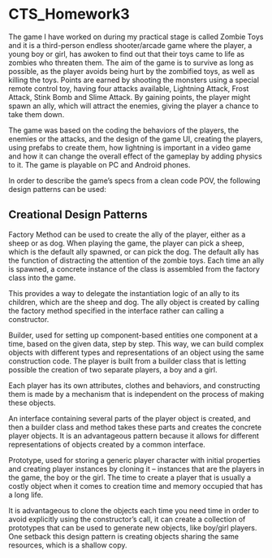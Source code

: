 # CTS_Homework3

The game I have worked on during my practical stage is called Zombie Toys and it is a third-person endless shooter/arcade game where the player, a young boy or girl, has awoken to find out that their toys came to life as zombies who threaten them. The aim of the game is to survive as long as possible, as the player avoids being hurt by the zombified toys, as well as killing the toys. Points are earned by shooting the monsters using a special remote control toy, having four attacks available, Lightning Attack, Frost Attack, Stink Bomb and Slime Attack. By gaining points, the player might spawn an ally, which will attract the enemies, giving the player a chance to take them down.

The game was based on the coding the behaviors of the players, the enemies or the attacks, and the design of the game UI, creating the players, using prefabs to create them, how lightning is important in a video game and how it can change the overall effect of the gameplay by adding physics to it. The game is playable on PC and Android phones.

In order to describe the game’s specs from a clean code POV, the following design patterns can be used:

## Creational Design Patterns

Factory Method can be used to create the ally of the player, either as a sheep or as dog. When playing the game, the player can pick a sheep, which is the default ally spawned, or can pick the dog. The default ally has the function of distracting the attention of the zombie toys. Each time an ally is spawned, a concrete instance of the class is assembled from the factory class into the game. 

This provides a way to delegate the instantiation logic of an ally to its children, which are the sheep and dog. The ally object is created by calling the factory method specified in the interface rather can calling a constructor.

Builder, used for setting up component-based entities one component at a time, based on the given data, step by step. This way, we can build complex objects with different types and representations of an object using the same construction code. The player is built from a builder class that is letting possible the creation of two separate players, a boy and a girl.

Each player has its own attributes, clothes and behaviors, and constructing them is made by a mechanism that is independent on the process of making these objects. 

An interface containing several parts of the player object is created, and then a builder class and method takes these parts and creates the concrete player objects. It is an advantageous pattern because it allows for different representations of objects created by a common interface.

Prototype, used for storing a generic player character with initial properties and creating player instances by cloning it – instances that are the players in the game, the boy or the girl. The time to create a player that is usually a costly object when it comes to creation time and memory occupied that has a long life.

It is advantageous to clone the objects each time you need time in order to avoid explicitly using the constructor’s call, it can create a collection of prototypes that can be used to generate new objects, like boy/girl players. One setback this design pattern is creating objects sharing the same resources, which is a shallow copy.
